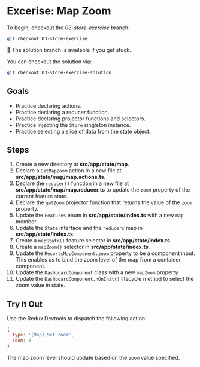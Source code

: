 # Excerise: Map Zoom

To begin, checkout the *03-store-exercise* branch:

```bash
git checkout 03-store-exercise
```

🤫 The solution branch is available if you get stuck.

You can checkout the solution via:

```bash
git checkout 03-store-exercise-solution
```

## Goals

* Practice declaring actions.
* Practice declaring a reducer function.
* Practice declaring projector functions and selectors.
* Practice injecting the `Store` singleton instance.
* Practice selecting a slice of data from the state object.

## Steps

1. Create a new directory at **src/app/state/map**.
2. Declare a `SetMapZoom` action in a new file at **src/app/state/map/map.actions.ts**.
3. Declare the `reducer()` function in a new file at **src/app/state/map/map.reducer.ts** to update the `zoom` property of the current feature state.
4. Declare the `getZoom` projector function that returns the value of the `zoom` property.
5. Update the `Features` enum in **src/app/state/index.ts** with a new `map` member.
6. Update the `State` interface and the `reducers` map in **src/app/state/index.ts**.
7. Create a `mapState()` feature selector  in **src/app/state/index.ts**.
8. Create a `mapZoom()` selector in **src/app/state/index.ts**.
9. Update the `ResortsMapComponent.zoom` property to be a component input. This enables us to bind the zoom level of the map from a container component.
10. Update the `DashboardComponent` class with a new `mapZoom` property. 
11. Update the `DashboardComponent.nOnInit()` lifecycle method to select the zoom value in state.

## Try it Out

Use the Redux Devtools to dispatch the following action:

```javascript
{
  type: '[Map] Set Zoom',
  zoom: 8
}
```

The map zoom level should update based on the `zoom` value specified.